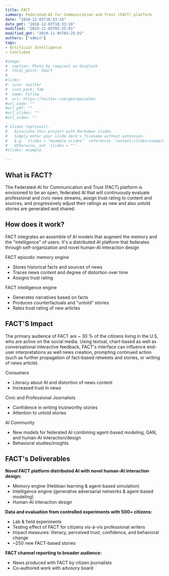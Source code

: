 ```yaml
---
title: FACT
summary: Federated-AI for Communication and Trust (FACT) platform
date: "2018-12-03T18:33:16"
date_gmt: "2018-12-03T18:33:16"
modified: "2019-11-05T05:25:01"
modified_gmt: "2019-11-05T05:25:01"
authors: ["admin"]
tags:
- Artificial Intelligence
- Concluded

#image:
#  caption: Photo by rawpixel on Unsplash
#  focal_point: Smart
#
#links:
#- icon: twitter
#  icon_pack: fab
#  name: Follow
#  url: https://twitter.com/georgecushen
#url_code: ""
#url_pdf: ""
#url_slides: ""
#url_video: ""

# Slides (optional).
#   Associate this project with Markdown slides.
#   Simply enter your slide deck's filename without extension.
#   E.g. `slides = "example-slides"` references `content/slides/example-slides.md`.
#   Otherwise, set `slides = ""`.
#slides: example

---
```


## What is FACT?

The Federated-AI for Communication and Trust (FACT) platform is envisioned to be an open, federated AI that will continuously evaluate professional and civic news streams, assign trust rating to content and sources, and progressively adjust their ratings as new and also untold stories are generated and shared.

## How does it work?

FACT integrates an assemble of AI models that augment the memory and the "intelligence" of users. It's a distributed AI platform that federates through self-organization and novel human-AI interaction design

FACT episodic memory engine

- Stores historical facts and sources of news
- Traces news content and degree of distortion over time
- Assigns trust rating

FACT intelligence engine

- Generates narratives based on facts
- Produces counterfactuals and "untold" stories
- Rates trust rating of new articles

## FACT'S Impact

The primary audience of FACT are ~ 30 % of the citizens living in the U.S, who are active on the social media. Using  textual, chart-based as well as conversational interactive feedback, FACT's interface can influence end-user interpretations as well news creation, prompting continued action (such as further propagation of fact-based retweets and stories, or writing of news article).

Consumers

- Literacy about AI and distortion of news content
- Increased trust in news

Civic and Professional Journalists

- Confidence in writing trustworthy stories
- Attention to untold stories

AI Community

- New models for federated AI combining agent-based modeling, GAN, and human-AI interaction/design
- Behavioral studies/insights

## FACT's Deliverables

**Novel FACT platform distributed AI with novel human-AI interaction design:**

- Memory engine (Hebbian learning & agent-based simulation)
- Intelligence engine (generative adversarial networks & agent-based modeling)
- Human-AI interaction design

**Data and evaluation from controlled experiments with 500+ citizens:**

- Lab & field experiments
- Testing effect of FACT for citizens vis-&#xE0;-vis professional writers
- Impact measures: literacy, perceived trust, confidence, and behavioral change
- ~250 new FACT-based stories

**FACT channel reporting to broader audience:**

- News produced with FACT by citizen journalists
- Co-authored work with advisory board

